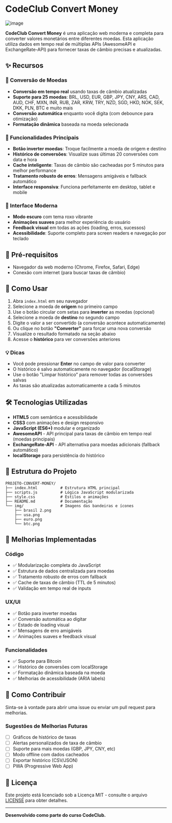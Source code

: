 # CodeClub Convert Money

![image](https://github.com/maxgsandre/PROJETO-CONVERT-MONEY/assets/115383243/e95ce8ef-19d0-4b56-93fa-abe84dea3ed9)

**CodeClub Convert Money** é uma aplicação web moderna e completa para converter valores monetários entre diferentes moedas. Esta aplicação utiliza dados em tempo real de múltiplas APIs (AwesomeAPI e ExchangeRate-API) para fornecer taxas de câmbio precisas e atualizadas.

## ✨ Recursos

### 🔄 Conversão de Moedas
- **Conversão em tempo real** usando taxas de câmbio atualizadas
- **Suporte para 25 moedas**: BRL, USD, EUR, GBP, JPY, CNY, ARS, CAD, AUD, CHF, MXN, INR, RUB, ZAR, KRW, TRY, NZD, SGD, HKD, NOK, SEK, DKK, PLN, BTC e muito mais
- **Conversão automática** enquanto você digita (com debounce para otimização)
- **Formatação dinâmica** baseada na moeda selecionada

### 🎯 Funcionalidades Principais
- **Botão inverter moedas**: Troque facilmente a moeda de origem e destino
- **Histórico de conversões**: Visualize suas últimas 20 conversões com data e hora
- **Cache inteligente**: Taxas de câmbio são cacheadas por 5 minutos para melhor performance
- **Tratamento robusto de erros**: Mensagens amigáveis e fallback automático
- **Interface responsiva**: Funciona perfeitamente em desktop, tablet e mobile

### 🎨 Interface Moderna
- **Modo escuro** com tema roxo vibrante
- **Animações suaves** para melhor experiência do usuário
- **Feedback visual** em todas as ações (loading, erros, sucessos)
- **Acessibilidade**: Suporte completo para screen readers e navegação por teclado

## 🚀 Pré-requisitos

- Navegador da web moderno (Chrome, Firefox, Safari, Edge)
- Conexão com internet (para buscar taxas de câmbio)

## 📖 Como Usar

1. Abra `index.html` em seu navegador
2. Selecione a moeda de **origem** no primeiro campo
3. Use o botão circular com setas para **inverter** as moedas (opcional)
4. Selecione a moeda de **destino** no segundo campo
5. Digite o valor a ser convertido (a conversão acontece automaticamente)
6. Ou clique no botão **"Converter"** para forçar uma nova conversão
7. Visualize o resultado formatado na seção abaixo
8. Acesse o **histórico** para ver conversões anteriores

### 💡 Dicas
- Você pode pressionar **Enter** no campo de valor para converter
- O histórico é salvo automaticamente no navegador (localStorage)
- Use o botão "Limpar histórico" para remover todas as conversões salvas
- As taxas são atualizadas automaticamente a cada 5 minutos

## 🛠️ Tecnologias Utilizadas

- **HTML5** com semântica e acessibilidade
- **CSS3** com animações e design responsivo
- **JavaScript (ES6+)** modular e organizado
- **AwesomeAPI** - API principal para taxas de câmbio em tempo real (moedas principais)
- **ExchangeRate-API** - API alternativa para moedas adicionais (fallback automático)
- **localStorage** para persistência do histórico

## 📁 Estrutura do Projeto

```
PROJETO-CONVERT-MONEY/
├── index.html          # Estrutura HTML principal
├── scripts.js          # Lógica JavaScript modularizada
├── style.css           # Estilos e animações
├── README.md           # Documentação
└── img/                # Imagens das bandeiras e ícones
    ├── brasil 2.png
    ├── usa.png
    ├── euro.png
    └── btc.png
```

## 🔧 Melhorias Implementadas

### Código
- ✅ Modularização completa do JavaScript
- ✅ Estrutura de dados centralizada para moedas
- ✅ Tratamento robusto de erros com fallback
- ✅ Cache de taxas de câmbio (TTL de 5 minutos)
- ✅ Validação em tempo real de inputs

### UX/UI
- ✅ Botão para inverter moedas
- ✅ Conversão automática ao digitar
- ✅ Estado de loading visual
- ✅ Mensagens de erro amigáveis
- ✅ Animações suaves e feedback visual

### Funcionalidades
- ✅ Suporte para Bitcoin
- ✅ Histórico de conversões com localStorage
- ✅ Formatação dinâmica baseada na moeda
- ✅ Melhorias de acessibilidade (ARIA labels)

## 🤝 Como Contribuir

Sinta-se à vontade para abrir uma issue ou enviar um pull request para melhorias.

### Sugestões de Melhorias Futuras
- [ ] Gráficos de histórico de taxas
- [ ] Alertas personalizados de taxa de câmbio
- [ ] Suporte para mais moedas (GBP, JPY, CNY, etc)
- [ ] Modo offline com dados cacheados
- [ ] Exportar histórico (CSV/JSON)
- [ ] PWA (Progressive Web App)

## 📝 Licença

Este projeto está licenciado sob a Licença MIT - consulte o arquivo [LICENSE](LICENSE) para obter detalhes.

---

**Desenvolvido como parte do curso CodeClub.**
